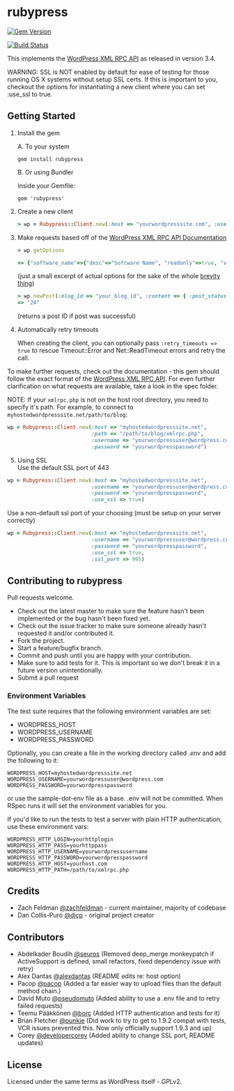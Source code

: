 # rubypress

[![Gem Version](https://badge.fury.io/rb/rubypress.png)](http://badge.fury.io/rb/rubypress)

[![Build Status](https://travis-ci.org/zachfeldman/rubypress.png)](https://travis-ci.org/zachfeldman/rubypress)

This implements the [WordPress XML RPC API](http://codex.wordpress.org/XML-RPC_WordPress_API) as released in version 3.4.

WARNING: SSL is NOT enabled by default for ease of testing for those running OS X systems without setup SSL certs. If this is important to you, checkout the options for instantiating a new client where you can set :use_ssl to true.


## Getting Started

1. Install the gem

    A. To your system
    
    `gem install rubypress`

    B. Or using Bundler

    Inside your Gemfile:

    `gem 'rubypress'`

2. Create a new client

   ```ruby
   > wp = Rubypress::Client.new(:host => "yourwordpresssite.com", :username => "yourwordpressuser@wordpress.com", :password => "yourwordpresspassword")
   ```

3. Make requests based off of the [WordPress XML RPC API Documentation](http://codex.wordpress.org/XML-RPC_WordPress_API)

    ```ruby
    > wp.getOptions

    => {"software_name"=>{"desc"=>"Software Name", "readonly"=>true, "value"=>"WordPress"}
    ```
    (just a small excerpt of actual options for the sake of the whole [brevity thing](http://3-akamai.tapcdn.com/images/thumbs/taps/2012/06/demotivational-poster-the-dude-or-the-dude-his-dudeness-el-duderino-if-you-re-not-into-the-whole-brevity-thing-3410281f-sz640x523-animate.jpg))

    ```ruby
    > wp.newPost(:blog_id => "your_blog_id", :content => { :post_status => "publish", :post_date => Time.now, :post_content => "What an awesome post", :post_title => "Woo Title" })  
    => "24"  
    ```

    (returns a post ID if post was successful)

4. Automatically retry timeouts

    When creating the client, you can optionally pass `:retry_timeouts => true` to rescue Timeout::Error and Net::ReadTimeout errors and retry the call.

To make further requests, check out the documentation - this gem should follow the exact format of the [WordPress XML RPC API](http://codex.wordpress.org/XML-RPC_WordPress_API). For even further clarification on what requests are available, take a look in the spec folder.

NOTE: If your `xmlrpc.php` is not on the host root directory, you need to 
specify it's path. For example, to connect to `myhostedwordpresssite.net/path/to/blog`:

```ruby
wp = Rubypress::Client.new(:host => "myhostedwordpresssite.net",
                           :path => "/path/to/blog/xmlrpc.php",
                           :username => "yourwordpressuser@wordpress.com",
                           :password => "yourwordpresspassword")
```

5. Using SSL  
Use the default SSL port of 443  
	
```ruby
wp = Rubypress::Client.new(:host => "myhostedwordpresssite.net",
                           :username => "yourwordpressuser@wordpress.com",
                           :password => "yourwordpresspassword",
						   :use_ssl => true)
```

Use a non-default ssl port of your choosing (must be setup on your server correctly)  
```ruby
wp = Rubypress::Client.new(:host => "myhostedwordpresssite.net",
                           :username => "yourwordpressuser@wordpress.com",
                           :password => "yourwordpresspassword",
						   :use_ssl => true,
						   :ssl_port => 995)
```

## Contributing to rubypress

Pull requests welcome.
 
* Check out the latest master to make sure the feature hasn't been implemented or the bug hasn't been fixed yet.
* Check out the issue tracker to make sure someone already hasn't requested it and/or contributed it.
* Fork the project.
* Start a feature/bugfix branch.
* Commit and push until you are happy with your contribution.
* Make sure to add tests for it. This is important so we don't break it in a future version unintentionally.
* Submit a pull request

### Environment Variables

The test suite requires that the following environment variables are set:

* WORDPRESS_HOST
* WORDPRESS_USERNAME
* WORDPRESS_PASSWORD

Optionally, you can create a file in the working directory called _.env_ and add the following to it:

```
WORDPRESS_HOST=myhostedwordpresssite.net
WORDPRESS_USERNAME=yourwordpressuser@wordpress.com
WORDPRESS_PASSWORD=yourwordpresspassword
```

or use the sample-dot-env file as a base. .env will not be committed. When RSpec runs it will set the environment variables for you.

If you'd like to run the tests to test a server with plain HTTP authentication, use these environment vars:

```
WORDPRESS_HTTP_LOGIN=yourhttplogin
WORDPRESS_HTTP_PASS=yourhttppass
WORDPRESS_HTTP_USERNAME=yourwordpressusername
WORDPRESS_HTTP_PASSWORD=yourwordpresspassword
WORDPRESS_HTTP_HOST=yourhost.com
WORDPRESS_HTTP_PATH=/path/to/xmlrpc.php
```

## Credits

* Zach Feldman [@zachfeldman](http://zfeldman.com) - current maintainer, majority of codebase
* Dan Collis-Puro [@djcp](https://github.com/djcp) - original project creator

## Contributors

* Abdelkader Boudih [@seuros](https://github.com/seuros) (Removed deep_merge monkeypatch if ActiveSupport is defined, small refactors, fixed dependency issue with retry)
* Alex Dantas [@alexdantas](https://github.com/alexdantas) (README edits re: host option)
* Pacop [@pacop](https://github.com/pacop) (Added a far easier way to upload files than the default method chain.)
* David Muto [@pseudomuto](https://github.com/pseudomuto) (Added ability to use a .env file and to retry failed requests)
* Teemu Pääkkönen [@borc](https://github.com/borc) (Added HTTP authentication and tests for it)
* Brian Fletcher [@punkie](https://github.com/punkle) (Did work to try to get to 1.9.2 compat with tests, VCR issues prevented this. Now only officially support 1.9.3 and up)
* Corey [@developercorey](https://github.com/developercorey) (Added ability to change SSL port, README updates)

## License

Licensed under the same terms as WordPress itself - GPLv2.

<!-- 
[![githalytics.com alpha](https://cruel-carlota.pagodabox.com/ed093654d3f4ac89d05750e3def34190 "githalytics.com")](http://githalytics.com/zachfeldman/rubypress) -->
